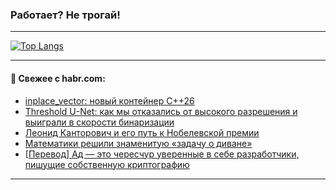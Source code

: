 ### Работает? Не трогай!

---
<!--
#### 🛠️ Technical stack:

![Java](https://img.shields.io/badge/Java-informational?logo=Oracle&style=flat&logoColor=white&color=FF4500)
![Kotlin](https://img.shields.io/badge/Kotlin-informational?logo=Kotlin&style=flat&logoColor=white&color=774D97)
![TS](https://img.shields.io/badge/TypeScript-informational?logo=typeScript&style=flat&logoColor=black&color=017acc)
![Python](https://img.shields.io/badge/Python-informational?logo=Python&style=flat&logoColor=black&color=ffdd54) <br>
![Spring](https://img.shields.io/badge/Spring-informational?logo=Spring&style=flat&logoColor=white&color=6DB33F) 
![SpringBoot](https://img.shields.io/badge/SpringBoot-informational?logo=SpringBoot&style=flat&logoColor=white&color=6DB33F)
![Nest](https://img.shields.io/badge/NestJS-informational?logo=NestJS&style=flat&logoColor=white&color=E0234E) 
![NodeJS](https://img.shields.io/badge/NodeJS-informational?logo=node.js&style=flat&logoColor=white&color=70A760)<br>
![PostgreSQL](https://img.shields.io/badge/PostgreSQL-informational?logo=PostgreSQL&style=flat&logoColor=white&color=DAA520)
![MongoDB](https://img.shields.io/badge/MongoDB-informational?logo=MongoDB&style=flat&logoColor=white&color=870000)
![Apache](https://img.shields.io/badge/Apache-informational?logo=apache&style=flat&logoColor=white&color=f74e28)

___ 
-->

<!--- #### 🛠️ : --->

[![Top Langs](https://github-readme-stats-82jvfl3w3-advtsettinggmailcoms-projects.vercel.app/api/top-langs/?username=zloylis&langs_count=10&hide_title=true&title_color=e6edf3&size_weight=0.5&count_weight=0.5&layout=compact&hide_progress=true&hide_border=true&theme=dracula)](https://github.com/zloylis)

<!---


####  :octocat:&nbsp;&nbsp; Статистика:

![GitHub stats](https://github-readme-stats-u2qms2cxw-advtsettinggmailcoms-projects.vercel.app/api?username=zloylis&show_icons=true&hide_border=true&theme=dracula&title_color=e6edf3&include_all_commits=true&count_private=true&hide_rank=false&hide_title=true&rank_icon=github)
-->
---

#### 💬 Свежее с habr.com:

<!-- BLOG-POST-LIST:START -->
- [inplace_vector: новый контейнер C++26](https://habr.com/ru/articles/880634/?utm_source=habrahabr&utm_medium=rss&utm_campaign=880634)
- [Threshold U-Net: как мы отказались от высокого разрешения и выиграли в скорости бинаризации](https://habr.com/ru/companies/smartengines/articles/881148/?utm_source=habrahabr&utm_medium=rss&utm_campaign=881148)
- [Леонид Канторович и его путь к Нобелевской премии](https://habr.com/ru/companies/onlinepatent/articles/881142/?utm_source=habrahabr&utm_medium=rss&utm_campaign=881142)
- [Математики решили знаменитую «задачу о диване»](https://habr.com/ru/companies/cloud4y/articles/881132/?utm_source=habrahabr&utm_medium=rss&utm_campaign=881132)
- [[Перевод] Ад — это чересчур уверенные в себе разработчики, пишущие собственную криптографию](https://habr.com/ru/companies/ruvds/articles/881090/?utm_source=habrahabr&utm_medium=rss&utm_campaign=881090)
<!-- BLOG-POST-LIST:END -->

---
